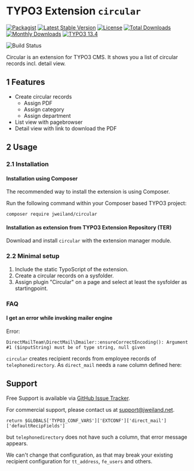 # TYPO3 Extension `circular`

[![Packagist][packagist-logo-stable]][extension-packagist-url]
[![Latest Stable Version][extension-build-shield]][extension-ter-url]
[![License][LICENSE_BADGE]][extension-packagist-url]
[![Total Downloads][extension-downloads-badge]][extension-packagist-url]
[![Monthly Downloads][extension-monthly-downloads]][extension-packagist-url]
[![TYPO3 13.4][TYPO3-shield]][TYPO3-13-url]

![Build Status](https://github.com/jweiland-net/circular/actions/workflows/ci.yml/badge.svg)

Circular is an extension for TYPO3 CMS. It shows you a list of circular records incl.
detail view.

## 1 Features

* Create circular records
    * Assign PDF
    * Assign category
    * Assign department
* List view with pagebrowser
* Detail view with link to download the PDF

## 2 Usage

### 2.1 Installation

#### Installation using Composer

The recommended way to install the extension is using Composer.

Run the following command within your Composer based TYPO3 project:

```
composer require jweiland/circular
```

#### Installation as extension from TYPO3 Extension Repository (TER)

Download and install `circular` with the extension manager module.

### 2.2 Minimal setup

1) Include the static TypoScript of the extension.
2) Create a circular records on a sysfolder.
3) Assign plugin "Circular" on a page and select at least the sysfolder as startingpoint.

### FAQ

#### I get an error while invoking mailer engine

Error:

```
DirectMailTeam\DirectMail\Dmailer::ensureCorrectEncoding(): Argument #1 ($inputString) must be of type string, null given
```

`circular` creates recipient records from employee records of `telephonedirectory`.
As `direct_mail` needs a `name` column defined here:

## Support

Free Support is available via [GitHub Issue Tracker](https://github.com/jweiland-net/circular/issues).

For commercial support, please contact us at [support@jweiland.net](support@jweiland.net).


```
return $GLOBALS['TYPO3_CONF_VARS']['EXTCONF']['direct_mail']['defaultRecipFields']
```

but `telephonedirectory` does not have such a column, that error message appears.

We can't change that configuration, as that may break your existing recipient configuration
for `tt_address`, `fe_users` and others.

<!-- MARKDOWN LINKS & IMAGES -->

[extension-build-shield]: https://poser.pugx.org/jweiland/circular/v/stable.svg?style=for-the-badge

[extension-downloads-badge]: https://poser.pugx.org/jweiland/circular/d/total.svg?style=for-the-badge

[extension-monthly-downloads]: https://poser.pugx.org/jweiland/circular/d/monthly?style=for-the-badge

[extension-ter-url]: https://extensions.typo3.org/extension/circular/

[extension-packagist-url]: https://packagist.org/packages/jweiland/circular/

[packagist-logo-stable]: https://img.shields.io/badge/--grey.svg?style=for-the-badge&logo=packagist&logoColor=white

[TYPO3-13-url]: https://get.typo3.org/version/13

[TYPO3-shield]: https://img.shields.io/badge/TYPO3-13.4-green.svg?style=for-the-badge&logo=typo3

[LICENSE_BADGE]: https://img.shields.io/github/license/jweiland-net/circular?label=license&style=for-the-badge

